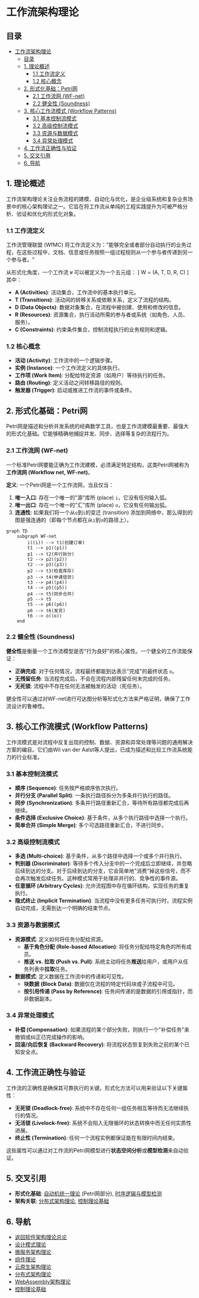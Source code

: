 # 工作流架构理论

## 目录

- [工作流架构理论](#工作流架构理论)
  - [目录](#目录)
  - [1. 理论概述](#1-理论概述)
    - [1.1 工作流定义](#11-工作流定义)
    - [1.2 核心概念](#12-核心概念)
  - [2. 形式化基础：Petri网](#2-形式化基础petri网)
    - [2.1 工作流网 (WF-net)](#21-工作流网-wf-net)
    - [2.2 健全性 (Soundness)](#22-健全性-soundness)
  - [3. 核心工作流模式 (Workflow Patterns)](#3-核心工作流模式-workflow-patterns)
    - [3.1 基本控制流模式](#31-基本控制流模式)
    - [3.2 高级控制流模式](#32-高级控制流模式)
    - [3.3 资源与数据模式](#33-资源与数据模式)
    - [3.4 异常处理模式](#34-异常处理模式)
  - [4. 工作流正确性与验证](#4-工作流正确性与验证)
  - [5. 交叉引用](#5-交叉引用)
  - [6. 导航](#6-导航)

## 1. 理论概述

工作流架构理论关注业务流程的建模、自动化与优化，是企业级系统和复杂业务场景中的核心架构理论之一。它旨在将工作流从单纯的工程实践提升为可被严格分析、验证和优化的形式化对象。

### 1.1 工作流定义

工作流管理联盟 (WfMC) 将工作流定义为："能够完全或者部分自动执行的业务过程，在这些过程中，文档、信息或任务按照一组过程规则从一个参与者传递到另一个参与者。"

从形式化角度，一个工作流 `W` 可以被定义为一个五元组：
\[ W = (A, T, D, R, C) \]
其中：
- **A (Activities)**: 活动集合，工作流中的基本执行单元。
- **T (Transitions)**: 活动间的转移关系或依赖关系，定义了流程的结构。
- **D (Data Objects)**: 数据对象集合，在流程中被创建、使用和修改的信息。
- **R (Resources)**: 资源集合，执行活动所需的参与者或系统（如角色、人员、服务）。
- **C (Constraints)**: 约束条件集合，控制流程执行的业务规则和逻辑。

### 1.2 核心概念
- **活动 (Activity)**: 工作流中的一个逻辑步骤。
- **实例 (Instance)**: 一个工作流定义的具体执行。
- **工作项 (Work Item)**: 分配给特定资源（如用户）等待执行的任务。
- **路由 (Routing)**: 定义活动之间转移路径的规则。
- **触发器 (Trigger)**: 启动或推进工作流的事件或条件。

## 2. 形式化基础：Petri网

Petri网是描述和分析并发系统的经典数学工具，也是工作流建模最重要、最强大的形式化基础。它能够精确地捕捉并发、同步、选择等复杂的流程行为。

### 2.1 工作流网 (WF-net)

一个标准Petri网要能正确为工作流建模，必须满足特定结构，这类Petri网被称为**工作流网 (Workflow net, WF-net)**。

**定义**: 一个Petri网是一个工作流网，当且仅当：
1.  **唯一入口**: 存在一个唯一的"源"库所 (place) `i`，它没有任何输入弧。
2.  **唯一出口**: 存在一个唯一的"汇"库所 (place) `o`，它没有任何输出弧。
3.  **连通性**: 如果我们将一个从`o`到`i`的变迁 (transition) 添加到网络中，那么得到的图是强连通的（即每个节点都在从`i`到`o`的路径上）。

```mermaid
graph TD
    subgraph WF-net
        i((i)) --> t1(创建订单)
        t1 --> p1((p1))
        p1 --> t2(并行拆分)
        t2 --> p2((p2))
        t2 --> p3((p3))
        p2 --> t3(检查库存)
        p3 --> t4(申请信贷)
        t3 --> p4((p4))
        t4 --> p5((p5))
        p4 --> t5(同步合并)
        p5 --> t5
        t5 --> p6((p6))
        p6 --> t6(发货)
        t6 --> o((o))
    end
```

### 2.2 健全性 (Soundness)

**健全性**是衡量一个工作流模型是否"行为良好"的核心属性。一个健全的工作流能保证：
- **正确完成**: 对于任何情况，流程最终都能到达表示"完成"的最终状态 `o`。
- **无残留任务**: 当流程完成后，不会在流程内部残留任何未完成的任务。
- **无死锁**: 流程中不存在任何无法被触发的活动（死任务）。

健全性可以通过对WF-net进行可达图分析等形式化方法来严格证明，确保了工作流设计的鲁棒性。

## 3. 核心工作流模式 (Workflow Patterns)

工作流模式是对流程中反复出现的控制、数据、资源和异常处理等问题的通用解决方案的编目。它们由Wil van der Aalst等人提出，已成为描述和比较工作流系统能力的行业标准。

### 3.1 基本控制流模式
- **顺序 (Sequence)**: 任务按严格顺序依次执行。
- **并行分支 (Parallel Split)**: 一条执行路径拆分为多条并行执行的路径。
- **同步 (Synchronization)**: 多条并行路径重新汇合，等待所有路径都完成后再继续。
- **条件选择 (Exclusive Choice)**: 基于条件，从多个执行路径中选择一个执行。
- **简单合并 (Simple Merge)**: 多个可选路径重新汇合，不进行同步。

### 3.2 高级控制流模式
- **多选 (Multi-choice)**: 基于条件，从多个路径中选择一个或多个并行执行。
- **判别器 (Discriminator)**: 等待多个传入分支中的一个完成后立即继续，并忽略后续到达的分支。对于后续到达的分支，它会简单地"消费"掉这些信号，而不会再次触发后续任务。这种模式常用于处理非并行的、竞争性的事件源。
- **任意循环 (Arbitrary Cycles)**: 允许流程图中存在循环结构，实现任务的重复执行。
- **隐式终止 (Implicit Termination)**: 当流程中没有更多任务可执行时，流程实例自动完成，无需到达一个明确的结束节点。

### 3.3 资源与数据模式
- **资源模式**: 定义如何将任务分配给资源。
    - **基于角色分配 (Role-based Allocation)**: 将任务分配给特定角色的所有成员。
    - **推送 vs. 拉取 (Push vs. Pull)**: 系统主动将任务**推送**给用户，或用户从任务列表中**拉取**任务。
- **数据模式**: 定义数据在工作流中的传递和可见性。
    - **块数据 (Block Data)**: 数据仅在流程的特定代码块或子流程中可见。
    - **按引用传递 (Pass by Reference)**: 任务间传递的是数据的引用或指针，而非数据副本。

### 3.4 异常处理模式
- **补偿 (Compensation)**: 如果流程的某个部分失败，则执行一个"补偿任务"来撤销或纠正已完成操作的影响。
- **回滚/向后恢复 (Backward Recovery)**: 将流程状态恢复到失败之前的某个已知安全点。

## 4. 工作流正确性与验证
工作流的正确性是确保其可靠执行的关键。形式化方法可以用来验证以下关键属性：
- **无死锁 (Deadlock-free)**: 系统中不存在任何一组任务相互等待而无法继续执行的情况。
- **无活锁 (Livelock-free)**: 系统不会陷入无限循环的状态转换中而无任何实质性进展。
- **终止性 (Termination)**: 任何一个流程实例都保证能在有限时间内结束。

这些属性可以通过对工作流的Petri网模型进行**状态空间分析**或**模型检测**来自动验证。

## 5. 交叉引用

- **形式化基础**: [自动机统一理论](../03-形式语言理论体系/01-自动机统一理论.md) (Petri网部分), [时序逻辑与模型检测](../03-形式语言理论体系/07-时序逻辑与模型检测.md)
- **架构关联**: [分布式架构理论](05-分布式架构理论.md), [控制理论基础](07-控制理论基础.md)

## 6. 导航

- [返回软件架构理论总论](00-软件架构理论总论.md)
- [设计模式理论](01a-设计模式详解.md)
- [微服务架构理论](06-微服务架构理论.md)
- [组件理论](02-组件理论.md)
- [云原生架构理论](04-云原生架构理论.md)
- [分布式架构理论](05-分布式架构理论.md)
- [WebAssembly架构理论](06-WebAssembly架构理论.md)
- [控制理论基础](07-控制理论基础.md)
